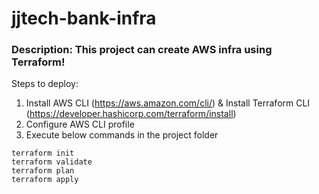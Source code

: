# jjtech-bank-infra

### **Description:** This project can create AWS infra using Terraform!

Steps to deploy:

1. Install AWS CLI (https://aws.amazon.com/cli/) & Install Terraform CLI (https://developer.hashicorp.com/terraform/install)
2. Configure AWS CLI profile
3. Execute below commands in the project folder
```
terraform init
terraform validate
terraform plan
terraform apply
```